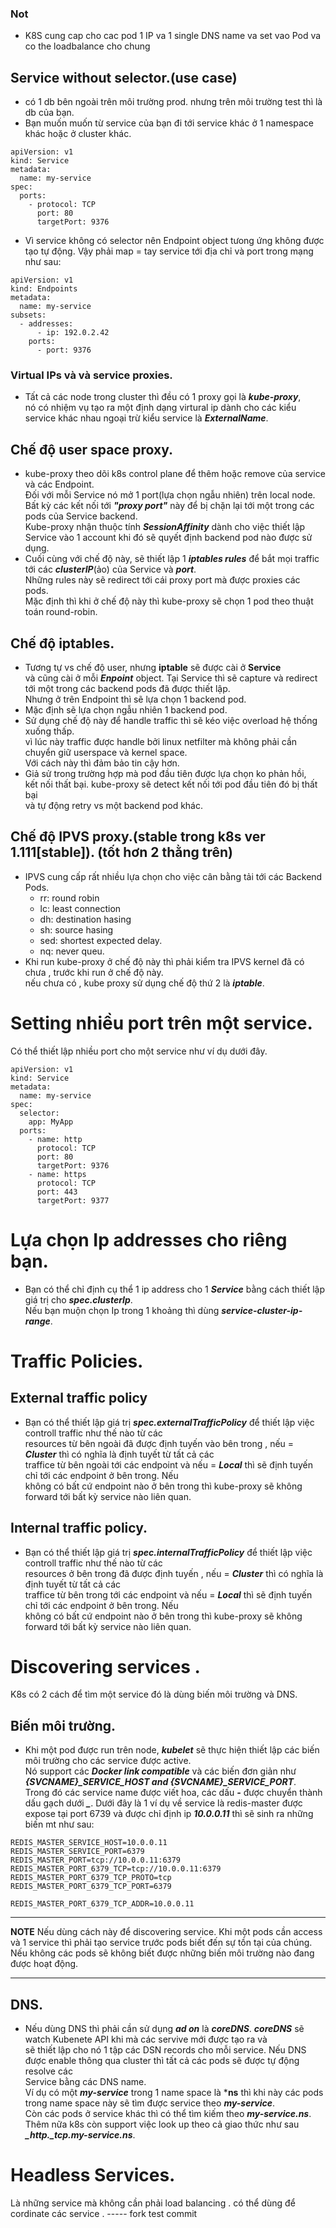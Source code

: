 ### Not    
+ K8S cung cap cho cac pod 1 IP va 1 single DNS name va set vao Pod va co the loadbalance cho chung 
## Service without selector.(use case) 
 + có 1 db bên ngoài trên môi trường prod. nhưng trên môi trường test thì là db của bạn.
 + Bạn muốn muốn từ service của bạn đi tới service khác ở 1 namespace khác hoặc ở cluster khác.
```
apiVersion: v1
kind: Service
metadata:
  name: my-service
spec:
  ports:
    - protocol: TCP
      port: 80
      targetPort: 9376
```
- Vì service không có selector nên Endpoint object tưong ứng không được tạo tự động. Vậy phải map = tay service tới địa chỉ và port trong mạng như sau:
```
apiVersion: v1
kind: Endpoints
metadata:
  name: my-service
subsets:
  - addresses:
      - ip: 192.0.2.42
    ports:
      - port: 9376
```  
 ### Virtual IPs và và service proxies.  
- Tất cả các node trong cluster thì đều có 1 proxy gọi là ***kube-proxy***,  
nó có nhiệm vụ tạo ra một định dạng virtural ip dành cho các kiểu service khác nhau ngoại trừ kiểu service là ***ExternalName***.  
## Chế độ user space proxy.  

- kube-proxy theo dõi k8s control plane để thêm hoặc remove của service và các Endpoint.  
 Đối với mỗi Service nó mở 1 port(lựa chọn ngẫu nhiên) trên local node.  
 Bất kỳ các kết nối tới ***"proxy port"*** này để bị chặn lại tới một trong các pods của Service backend.  
 Kube-proxy nhận thuộc tính ***SessionAffinity*** dành cho việc thiết lập Service vào 1 account khi đó sẽ quyết định backend pod nào được sử dụng.  
- Cuối cùng với chế độ này, sẽ thiết lập 1 ***iptables rules*** để bắt mọi traffic tới các ***clusterIP***(ảo) của Service và ***port***.  
Những rules này sẽ redirect tới cái proxy port mà được proxies các pods.  
Mặc định thì khi ở chế độ này thì kube-proxy sẽ chọn 1 pod theo thuật toán round-robin.  

## Chế độ iptables.  
- Tương tự vs chế độ user, nhưng **iptable** sẽ được cài ở **Service**  
và cũng cài ở mỗi ***Enpoint*** object. Tại Service thì sẽ capture và redirect tới một trong các backend pods đã được thiết lập.  
Nhưng ở trên Endpoint thì sẽ lựa chọn 1 backend pod.  
- Mặc định sẽ lựa chọn ngẫu nhiên 1 backend pod.  
- Sử dụng chế độ này để handle traffic thì sẽ kéo việc overload hệ thống xuống thấp.  
vì lúc này traffic được handle bởi linux netfilter mà không phải cần chuyển giữ userspace và kernel space.  
Với cách này thì đảm bảo tin cậy hơn.  
- Giả sử trong trường hợp mà pod đầu tiên được lựa chọn ko phản hồi,  
kết nối thất bại. kube-proxy sẽ detect kết nối tới pod đầu tiên đó bị thất bại  
và tự động retry vs một backend pod khác.  

## Chế độ  IPVS proxy.(stable trong k8s ver 1.111[stable]). (tốt hơn 2 thằng trên)  
- IPVS cung cấp rất nhiều lựa chọn cho việc cân bằng tải tới các Backend Pods.
  + rr: round robin
  + lc: least connection
  + dh: destination hasing
  + sh: source hasing
  + sed:  shortest expected delay.
  + nq: never queu.
- Khi run kube-proxy ở chế độ này thì phải kiểm tra IPVS kernel đã có chưa , trước khi run ở chế độ này.  
 nếu chưa có , kube proxy sử dụng chế độ thứ 2 là ***iptable***.  
  
 # Setting nhiều port trên một service.  
  

Có thể thiết lập nhiều port cho một service như ví dụ dưới đây.  
```
apiVersion: v1
kind: Service
metadata:
  name: my-service
spec:
  selector:
    app: MyApp
  ports:
    - name: http
      protocol: TCP
      port: 80
      targetPort: 9376
    - name: https
      protocol: TCP
      port: 443
      targetPort: 9377
```  
# Lựa chọn Ip addresses cho riêng bạn.  
- Bạn có thể chỉ định cụ thể 1 ip address cho 1 ***Service*** bằng cách thiết lập giá trị cho ***spec.clusterIp***.  
Nếu bạn muộn chọn Ip trong 1 khoảng thì dùng ***service-cluster-ip-range***.  

# Traffic Policies.  
## External traffic policy

- Bạn có thể thiết lập giá trị ***spec.externalTrafficPolicy*** để thiết lập việc controll traffic như thế nào từ các   
resources từ bên ngoài đã được định tuyến vào bên trong , nếu = ***Cluster*** thì có nghĩa là định tuyết từ tất cả các  
traffice từ bên ngoài tới các endpoint và nếu = ***Local*** thì sẽ định tuyến chỉ tới các endpoint ở bên trong. Nếu   
không có bất cứ endpoint nào ở bên trong thì kube-proxy sẽ không forward tới bất kỳ service nào liên quan.  

## Internal traffic policy.

- Bạn có thể thiết lập giá trị ***spec.internalTrafficPolicy*** để thiết lập việc controll traffic như thế nào từ các   
resources ở bên trong  đã được định tuyến , nếu = ***Cluster*** thì có nghĩa là định tuyết từ tất cả các  
traffice từ bên trong tới các endpoint và nếu = ***Local*** thì sẽ định tuyến chỉ tới các endpoint ở bên trong. Nếu   
không có bất cứ endpoint nào ở bên trong thì kube-proxy sẽ không forward tới bất kỳ service nào liên quan.  

# Discovering services .  
K8s có 2 cách để tìm một service đó là dùng biến môi trường và DNS.  
## Biến môi trường.  
- Khi một pod được run trên node, ***kubelet*** sẽ thực hiện thiết lập các biến môi trường cho các service được active.  
Nó support các ***Docker link compatible*** và các biến đơn giản như ***{SVCNAME}_SERVICE_HOST and {SVCNAME}_SERVICE_PORT***.  
Trong đó các service name được viết hoa, các dấu ***-*** được chuyển thành dấu gạch dưới ***_***. 
Dưới đây là 1 ví dụ về service là redis-master được expose tại port 6739 và được chỉ định ip ***10.0.0.11*** thì sẽ sinh ra những biến mt như sau:  
```  
REDIS_MASTER_SERVICE_HOST=10.0.0.11
REDIS_MASTER_SERVICE_PORT=6379
REDIS_MASTER_PORT=tcp://10.0.0.11:6379
REDIS_MASTER_PORT_6379_TCP=tcp://10.0.0.11:6379
REDIS_MASTER_PORT_6379_TCP_PROTO=tcp
REDIS_MASTER_PORT_6379_TCP_PORT=6379

REDIS_MASTER_PORT_6379_TCP_ADDR=10.0.0.11
```  
---
**NOTE**
Nếu dùng cách này để discovering service.
Khi một pods cần access và 1 service thì phải tạo service trước pods biết đến sự tồn tại của chúng.   
Nếu không các pods sẽ không biết được những biến môi trường nào đang được hoạt động.

---  
## DNS.  
- Nếu dùng DNS thì phải cần sử dụng ***ad on*** là ***coreDNS***. ***coreDNS*** sẽ watch  Kubenete API khi mà các servive mới được tạo ra và  
sẽ thiết lập cho nó 1 tập các DSN records cho mỗi service. Nếu DNS được enable thông qua cluster thì tất cả các pods sẽ được tự động resolve các  
Service bằng các DNS name.  
Ví dụ có một ***my-service*** trong 1 name space là ***ns** thì khi này các pods trong name space này sẽ tìm được service theo ***my-service***.  
Còn các pods ở service khác thì có thể tìm kiếm theo ***my-service.ns***.
Thêm nữa k8s còn support việc look up theo cả giao thức như sau ***_http._tcp.my-service.ns***.  

# Headless Services.  

Là những service mà không cần phải load balancing . có thể dùng để cordinate các service .
----- fork test commit 